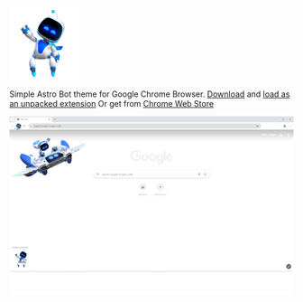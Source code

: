 ![Astro Wave](https://raw.githubusercontent.com/cj3ns3n/chrome-theme-astro-bot/refs/heads/main/images/astro-wave.png)

Simple Astro Bot theme for Google Chrome Browser.
[Download](https://github.com/cj3ns3n/chrome-theme-astro-bot/archive/refs/heads/main.zip) and [load as an unpacked extension](https://developer.chrome.com/docs/extensions/get-started/tutorial/hello-world#:~:text=To%20load%20an%20unpacked%20extension,and%20select%20the%20extension%20directory.)
Or get from [Chrome Web Store](https://chromewebstore.google.com/detail/astrobot-game-of-the-year/blclbonfobbijachlnffompoghpldfhj?hl=en)

![Theme Screenshot](https://raw.githubusercontent.com/cj3ns3n/chrome-theme-astro-bot/refs/heads/main/screenshot/screenshot.png)
